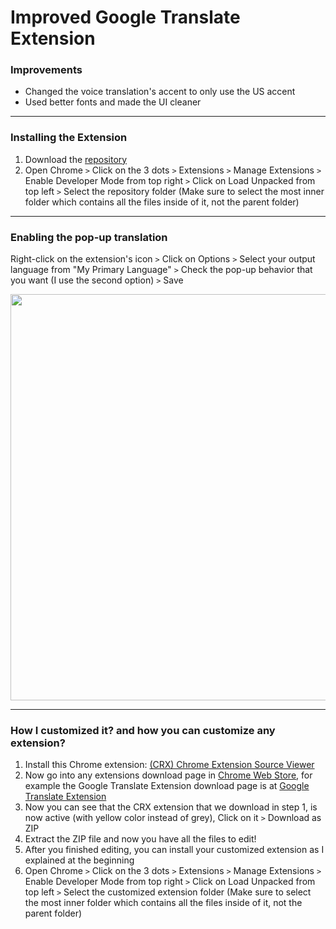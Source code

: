 # Improved Google Translate Extension
### Improvements
- Changed the voice translation's accent to only use the US accent 
- Used better fonts and made the UI cleaner
---
### Installing the Extension
1. Download the [repository](https://github.com/bzmind/Improved-Google-Translate-Extension/archive/refs/heads/main.zip)
2. Open Chrome `>` Click on the 3 dots `>` Extensions `>` Manage Extensions `>` Enable Developer Mode from top right `>` Click on Load Unpacked from top left `>` Select the repository folder (Make sure to select the most inner folder which contains all the files inside of it, not the parent folder)
---
### Enabling the pop-up translation
Right-click on the extension's icon `>` Click on Options `>` Select your output language from "My Primary Language" `>` Check the pop-up behavior that you want (I use the second option) `>` Save

<img src="https://github.com/user-attachments/assets/34b0889c-224a-4acc-bcec-bd0e988ac757" width="650">

---
### How I customized it? and how you can customize any extension?
1. Install this Chrome extension: [(CRX) Chrome Extension Source Viewer](https://chromewebstore.google.com/detail/chrome-extension-source-v/jifpbeccnghkjeaalbbjmodiffmgedin)
2. Now go into any extensions download page in [Chrome Web Store](https://chromewebstore.google.com/), for example the Google Translate Extension download page is at [Google Translate Extension](https://chromewebstore.google.com/detail/google-translate/aapbdbdomjkkjkaonfhkkikfgjllcleb)
3. Now you can see that the CRX extension that we download in step 1, is now active (with yellow color instead of grey), Click on it `>` Download as ZIP
4. Extract the ZIP file and now you have all the files to edit!
5. After you finished editing, you can install your customized extension as I explained at the beginning
6. Open Chrome `>` Click on the 3 dots `>` Extensions `>` Manage Extensions `>` Enable Developer Mode from top right `>` Click on Load Unpacked from top left `>` Select the customized extension folder (Make sure to select the most inner folder which contains all the files inside of it, not the parent folder)
